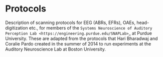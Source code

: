Protocols
=========

Description of scanning protocols for EEG (ABRs, EFRs), OAEs, head-digitization etc.,
for members of the `Systems Neuroscience of Auditory Perception Lab <https://engineering.purdue.edu/SNAPLab>`_
at Purdue University.
These are adapted from the protocols
that Hari Bharadwaj and Coralie Pardo created
in the summer of 2014 to run experiments
at the Auditory Neuroscience Lab at Boston University.
